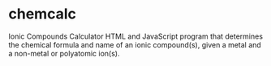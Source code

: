# chemcalc
Ionic Compounds Calculator
HTML and JavaScript program that determines the chemical formula and name of an ionic compound(s), given a metal and a non-metal or polyatomic ion(s).

